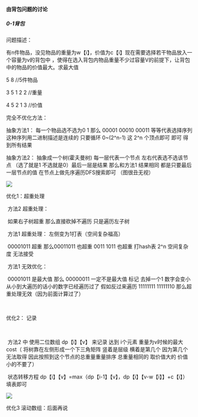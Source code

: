 #### 由背包问题的讨论

##### 0-1背包

问题描述：

有n件物品，没见物品的重量为w【i】，价值为c【i】现在需要选择若干物品放入一个容量为v的背包中 ，使得在选入背包内物品重量不少过容量V的前提下，让背包中的物品的价值最大。求最大值



5 8                  //5件物品

3 5 1 2 2         //重量

4 5 2 1 3          //价值



完全不优化方法：

抽象方法1： 每一个物品选不选为0 1 那么 00001  00010 00011 等等代表选择序列 这种序列用二进制描述是连续的  只要循环 0~(2^n-1) 这 2^n 个顶点即可 即可 得到所有结果



抽象方法2： 抽象成一个树(霍夫曼树) 每一层代表一个节点  左右代表选不选该节点  （选了就是1 不选就是0）最后一层是结果  那么和方法1 结果相同 都是只要最后一层节点的值 在节点上做先序遍历DFS搜索即可  （图很丑无视）



![](C:\Users\yujiaao100\Desktop\mydoc\pic\package1.png)



优化1：超重处理





​	方法2 超重处理：

​	如果右子树超重 那么直接砍掉不遍历  只是遍历左子树

 

​	方法1 超重处理： 左侧变为1打表（空间复杂福高）

​	00001011 超重 那么00011011 也超重 0011 1011 也超重  打hash表 2^n 空间复杂度 无法接受

​	方法1 无效优化：

​	00001011 是最大值 那么 00000011 一定不是最大值 标记 去掉一个1 数字会变小 从小到大遍历的话小的数字已经遍历过了     假如反过来遍历 11111111 11111110 那么超重处理无效（因为前面计算过了）



​	

优化2： 记录

​	

​	方法2 中 使用二位数组  dp【i】【v】 来记录 达到 i个元素 重量为v时候的最大cost（ 将树靠在左侧形成一个下三角矩阵 竖着是层级 横着是第几个 因为第几个无法取得 因此按照到这个节点的总重量重量排序 总重量相同的 取价值大的 价值小的不要了）

​      状态转移方程 dp【i】【v】=max（dp【i-1】【v】，dp【i】【v-w【i】】+c【i】） 填表即可

![](C:\Users\yujiaao100\Desktop\mydoc\pic\package2.png)



优化3 滚动数组：后面再说
